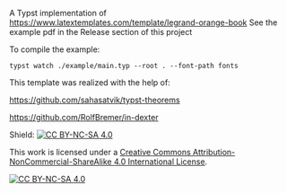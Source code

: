 A Typst implementation of https://www.latextemplates.com/template/legrand-orange-book
See the example pdf in the Release section of this project

To compile the example:

    typst watch ./example/main.typ --root . --font-path fonts 


This template was realized with the help of:

https://github.com/sahasatvik/typst-theorems

https://github.com/RolfBremer/in-dexter

Shield: [![CC BY-NC-SA 4.0][cc-by-nc-sa-shield]][cc-by-nc-sa]

This work is licensed under a
[Creative Commons Attribution-NonCommercial-ShareAlike 4.0 International License][cc-by-nc-sa].

[![CC BY-NC-SA 4.0][cc-by-nc-sa-image]][cc-by-nc-sa]

[cc-by-nc-sa]: http://creativecommons.org/licenses/by-nc-sa/4.0/
[cc-by-nc-sa-image]: https://licensebuttons.net/l/by-nc-sa/4.0/88x31.png
[cc-by-nc-sa-shield]: https://img.shields.io/badge/License-CC%20BY--NC--SA%204.0-lightgrey.svg
